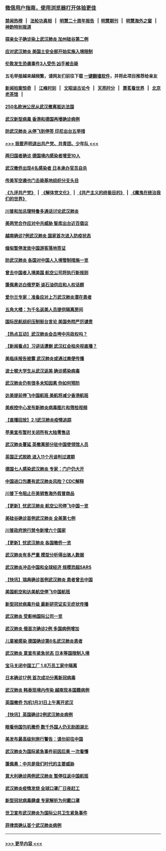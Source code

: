### [微信用户指南，使用浏览器打开体验更佳](https://github.com/gfw-breaker/banned-news1/blob/master/indexes/wechat-guide.md?t=0)
#### [禁闻热榜](热点新闻.md?t=0)  &nbsp;&nbsp;|&nbsp;&nbsp; [法轮功真相](https://github.com/gfw-breaker/truth/blob/master/README.md?t=0) &nbsp;&nbsp;|&nbsp;&nbsp; [明慧二十周年报告](https://github.com/gfw-breaker/mh-reports/blob/master/README.md?t=0) &nbsp;&nbsp;|&nbsp;&nbsp;[明慧期刊](https://github.com/gfw-breaker/mh-qikan) &nbsp;&nbsp;|&nbsp;&nbsp; [明慧海外之窗](https://github.com/gfw-breaker/mh-news/blob/master/README.md?t=0) &nbsp;&nbsp;|&nbsp;&nbsp; [神韵特别报道](https://github.com/gfw-breaker/mh-news/blob/master/shenyun.md?t=0)
#### [探亲女子确诊染上武汉肺炎 加州硅谷第二例](../pages/nsc418/n11839784.md?t=02031722) 
#### [应对武汉肺炎 美国土安全部开始实施入境限制](../pages/nsc418/n11839729.md?t=02031722) 
#### [伦敦发生恐袭事件3人受伤 凶手被击毙](../pages/nsc418/n11839442.md?t=02031722) 
#### 五毛举报越来越频繁，请网友们前往下载 [一键翻墙软件](https://github.com/gfw-breaker/ssr-accounts)，并将此项目推荐给亲友
#### [新闻拍案惊奇](https://github.com/gfw-breaker/banned-news1/blob/master/pages/link4.md) &nbsp;&nbsp;|&nbsp;&nbsp; [江峰时刻](https://github.com/gfw-breaker/banned-news1/blob/master/pages/link4.md) &nbsp;&nbsp;|&nbsp;&nbsp; [文昭谈古论今](https://github.com/gfw-breaker/banned-news1/blob/master/pages/link4.md) &nbsp;&nbsp;|&nbsp;&nbsp; [天亮时分](https://github.com/gfw-breaker/banned-news1/blob/master/pages/link4.md) &nbsp;&nbsp;|&nbsp;&nbsp; [萧茗看世界](https://github.com/gfw-breaker/banned-news1/blob/master/pages/link4.md) &nbsp;&nbsp;|&nbsp;&nbsp; [北京老茶馆](https://github.com/gfw-breaker/banned-news1/blob/master/pages/link4.md) &nbsp;&nbsp;|&nbsp;&nbsp; 
#### [250名欧洲公民从武汉撤离抵达法国](../pages/nsc418/n11839438.md?t=02031722) 
#### [武汉新型病毒 香港和德国再增确诊病例](../pages/nsc418/n11839381.md?t=02031722) 
#### [防武汉肺炎 从停飞到停签 印尼出台五举措](../pages/nsc418/n11839282.md?t=02031722) 
#### [>>> 我要声明退出共产党、共青团、少年队 <<<](https://github.com/begood0513/goodnews/blob/master/quit/letter.md) 
#### [两归国者确诊 德国境内感染者增至10人](../pages/nsc418/n11839164.md?t=02031722) 
#### [武汉撤侨出现4名感染者 日本承办官员自杀](../pages/nsc418/n11839044.md?t=02031722) 
#### [传美军空袭也门击毙基地组织分支头目](../pages/nsc418/n11839210.md?t=02031722) 
#### [《九评共产党》](https://github.com/begood0513/9ping.md/blob/master/README.md) &nbsp;|&nbsp; [《解体党文化》](../../../../jtdwh.md/blob/master/README.md)  &nbsp;|&nbsp; [《共产主义的终极目的》](../../../../gczydzjmd.md/blob/master/README.md) &nbsp;|&nbsp; [《魔鬼在统治我们的世界》](../../../../mgztzwmdsj.md/blob/master/README.md) 
#### [川普和加总理特鲁多通话讨论武汉肺炎](../pages/nsc418/n11839128.md?t=02031722) 
#### [美两党合作应对中共威胁 智库出台近百倡议](../pages/nsc418/n11838437.md?t=02031722) 
#### [越南确诊7例武汉肺炎 国家首次进入防疫状态](../pages/nsc418/n11838860.md?t=02031722) 
#### [缅甸暂停发放中国游客落地签证](../pages/nsc418/n11838730.md?t=02031722) 
#### [防武汉肺炎 各国对中国人入境管制措施一览](../pages/nsc418/n11838726.md?t=02031722) 
#### [曾去中国者入境美国 航空公司将执行新规则](../pages/nsc418/n11838375.md?t=02031722) 
#### [蓬佩奥访白俄罗斯 谈石油供应和人权话题](../pages/nsc418/n11838242.md?t=02031722) 
#### [爱尔兰专家：准备应对上万武汉肺炎潜在患者](../pages/nsc418/n11837978.md?t=02031722) 
#### [五角大楼：为千名返美人员提供隔离房间](../pages/nsc418/n11837831.md?t=02031722) 
#### [国际民航组织压制挺台言论 美国务院严厉谴责](../pages/nsc418/n11837791.md?t=02031722) 
#### [【热点互动】武汉肺炎会击垮中共政权吗？](../pages/nsc418/n11837779.md?t=02031722) 
#### [【新闻看点】习讲话遭删 武汉红会掐央视直播？](../pages/nsc418/n11837573.md?t=02031722) 
#### [美临床报告披露 武汉肺炎或通过粪便传播](../pages/nsc418/n11837626.md?t=02031722) 
#### [波士顿大学生从武汉返美 确诊感染病毒](../pages/nsc418/n11837580.md?t=02031722) 
#### [武汉肺炎仍有很多未知因素 你如何预防](../pages/nsc418/n11837666.md?t=02031722) 
#### [达美提前停飞中国航班 美航将减少香港航班](../pages/nsc418/n11837649.md?t=02031722) 
#### [美疾控中心发布新肺炎病毒图片和筛检视频](../pages/nsc418/n11837491.md?t=02031722) 
#### [【直播回放】2.1武汉肺炎疫情追踪](../pages/nsc418/n11837232.md?t=02031722) 
#### [苹果宣布暂时关闭所有大陆零售店](../pages/nsc418/n11837097.md?t=02031722) 
#### [武汉肺炎蔓延 英撤离部分驻中国使领馆人员](../pages/nsc418/n11837061.md?t=02031722) 
#### [英国正式脱欧 进入11个月谈判过渡期](../pages/nsc418/n11836911.md?t=02031722) 
#### [德国七人感染武汉肺炎 专家：门户仍大开](../pages/nsc418/n11836344.md?t=02031722) 
#### [中国进口包裹有武汉肺炎风险？CDC解释](../pages/nsc418/n11836321.md?t=02031722) 
#### [川普下令阻止在美销售海外假冒商品](../pages/nsc418/n11836261.md?t=02031722) 
#### [【更新】忧武汉肺炎 航空公司停飞中国一览](../pages/nsc418/n11835931.md?t=02031722) 
#### [美硅谷确诊首例武汉肺炎 全美第七例](../pages/nsc418/n11836093.md?t=02031722) 
#### [川普政府旅行禁令新增六个国家](../pages/nsc418/n11836083.md?t=02031722) 
#### [【更新】忧武汉肺炎 各国撤侨一览](../pages/nsc418/n11835673.md?t=02031722) 
#### [武汉肺炎有多严重 模型分析得出骇人数据](../pages/nsc418/n11835829.md?t=02031722) 
#### [武汉肺炎冲击中国和全球经济 规模恐超SARS](../pages/nsc418/n11835652.md?t=02031722) 
#### [【快讯】瑞典确诊首例武汉肺炎 患者曾去中国](../pages/nsc418/n11835675.md?t=02031722) 
#### [美国航空和达美航空停飞中国航班](../pages/nsc418/n11835567.md?t=02031722) 
#### [新型冠状病毒升级 最新研究证实无症状传播](../pages/nsc418/n11835589.md?t=02031722) 
#### [武汉肺炎 受影响国际公司一览](../pages/nsc418/n11835538.md?t=02031722) 
#### [武汉肺炎 俄首次确诊2例 多国病例增加](../pages/nsc418/n11835295.md?t=02031722) 
#### [儿童被感染 德国确诊第6名武汉肺炎患者](../pages/nsc418/n11835338.md?t=02031722) 
#### [武汉肺炎 意宣布紧急状态 日本等国限制入境](../pages/nsc418/n11835062.md?t=02031722) 
#### [宝马关闭中国工厂 1.8万员工家中隔离](../pages/nsc418/n11835128.md?t=02031722) 
#### [日本确诊17例 首次成功分离新冠病毒](../pages/nsc418/n11834975.md?t=02031722) 
#### [武汉肺炎 韩泰现境内传染 越南现本国籍病例](../pages/nsc418/n11834857.md?t=02031722) 
#### [英国撤侨 包机1月31日上午离开武汉](../pages/nsc418/n11834808.md?t=02031722) 
#### [【快讯】英国确诊2例武汉肺炎病例](../pages/nsc418/n11834824.md?t=02031722) 
#### [眼看他国包机撤侨 数千外国人仍无助困湖北](../pages/nsc418/n11834010.md?t=02031722) 
#### [美发布最高级别旅行警告：请勿前往中国](../pages/nsc418/n11834038.md?t=02031722) 
#### [武汉肺炎为国际紧急事件前因后果 一次看懂](../pages/nsc418/n11833893.md?t=02031722) 
#### [蓬佩奥：中共是我们时代的主要威胁](../pages/nsc418/n11833434.md?t=02031722) 
#### [意大利确诊两例武汉肺炎 暂停往返中国航班](../pages/nsc418/n11833483.md?t=02031722) 
#### [武汉肺炎疫情发烧 全球口罩厂日夜赶工](../pages/nsc418/n11833528.md?t=02031722) 
#### [新型冠状病毒肆虐 专家解析为何戴口罩](../pages/nsc418/n11833332.md?t=02031722) 
#### [世卫宣布武汉肺炎为国际公共卫生紧急事件](../pages/nsc418/n11833455.md?t=02031722) 
#### [菲律宾确认首个武汉肺炎病例](../pages/nsc418/n11833162.md?t=02031722) 

----
#### [ >>> 更早内容 <<< ](../indexes/nsc418-earlier.md)
